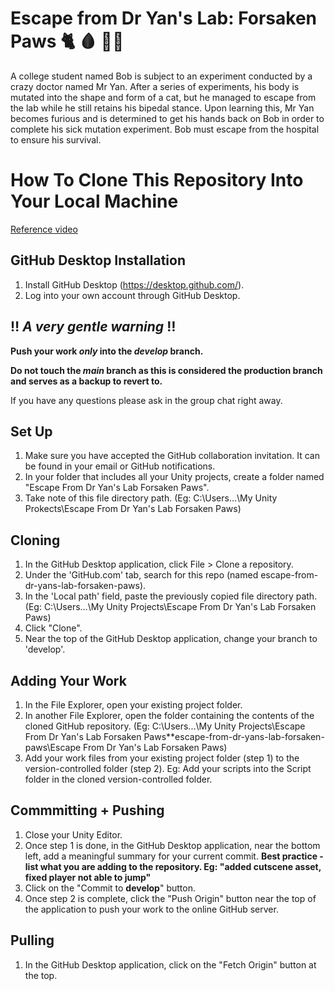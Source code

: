 # Escape from Dr Yan's Lab: Forsaken Paws :cat2: :drop_of_blood: :man_scientist:

A college student named Bob is subject to an experiment conducted by a crazy doctor named Mr Yan. After a series of experiments, his body is mutated into the shape and form of a cat, but he managed to escape from the lab while he still retains his bipedal stance. Upon learning this, Mr Yan becomes furious and is determined to get his hands back on Bob in order to complete his sick mutation experiment. Bob must escape from the hospital to ensure his survival.

# How To Clone This Repository Into Your Local Machine
[Reference video](https://www.youtube.com/watch?v=qpXxcvS-g3g&t=341s)

## GitHub Desktop Installation
1. Install GitHub Desktop (https://desktop.github.com/).
2. Log into your own account through GitHub Desktop.

## :bangbang: ***A very gentle warning*** :bangbang:
**Push your work _only_ into the _develop_ branch.**

**Do not touch the _main_ branch as this is considered the production branch and serves as a backup to revert to.**

If you have any questions please ask in the group chat right away.

## Set Up
1. Make sure you have accepted the GitHub collaboration invitation. It can be found in your email or GitHub notifications.
2. In your folder that includes all your Unity projects, create a folder named "Escape From Dr Yan's Lab Forsaken Paws".
3. Take note of this file directory path. (Eg: C:\Users\...\My Unity Prokects\Escape From Dr Yan's Lab Forsaken Paws)

## Cloning
1. In the GitHub Desktop application, click File > Clone a repository.
2. Under the 'GitHub.com' tab, search for this repo (named escape-from-dr-yans-lab-forsaken-paws).
3. In the 'Local path' field, paste the previously copied file directory path. (Eg: C:\Users\...\My Unity Projects\Escape From Dr Yan's Lab Forsaken Paws)
4. Click "Clone".
5. Near the top of the GitHub Desktop application, change your branch to 'develop'.

## Adding Your Work
1. In the File Explorer, open your existing project folder.
2. In another File Explorer, open the folder containing the contents of the cloned GitHub repository. (Eg: C:\Users\...\My Unity Projects\Escape From Dr Yan's Lab Forsaken Paws\**escape-from-dr-yans-lab-forsaken-paws\Escape From Dr Yan's Lab Forsaken Paws)
3. Add your work files from your existing project folder (step 1) to the version-controlled folder (step 2). Eg: Add your scripts into the Script folder in the cloned version-controlled folder.

## Commmitting + Pushing
1. Close your Unity Editor.
2. Once step 1 is done, in the GitHub Desktop application, near the bottom left, add a meaningful summary for your current commit.
**Best practice - list what you are adding to the repository. Eg: "added cutscene asset, fixed player not able to jump"**
3. Click on the "Commit to **develop**" button.
4. Once step 2 is complete, click the "Push Origin" button near the top of the application to push your work to the online GitHub server.

## Pulling
1. In the GitHub Desktop application, click on the "Fetch Origin" button at the top.
